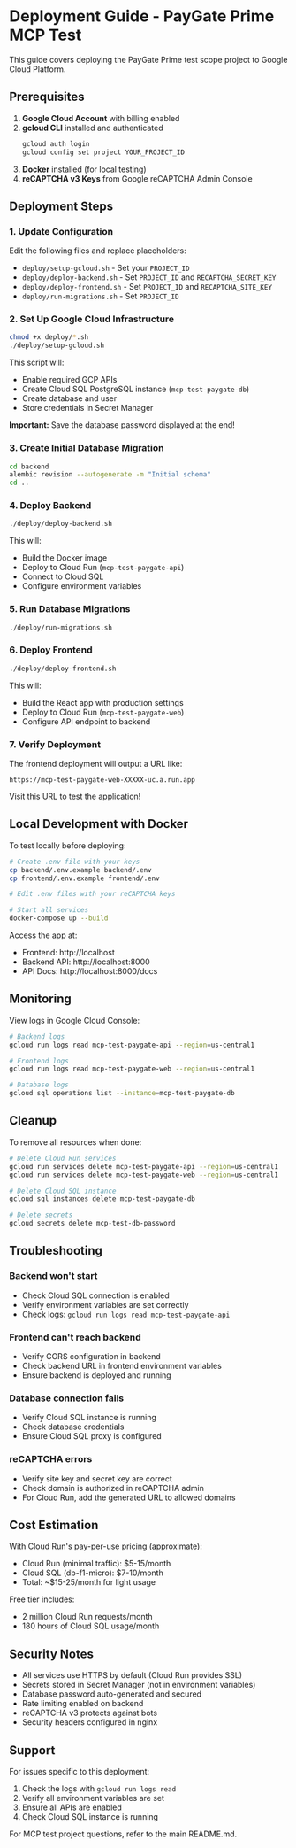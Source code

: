 # Deployment Guide - PayGate Prime MCP Test

This guide covers deploying the PayGate Prime test scope project to Google Cloud Platform.

## Prerequisites

1. **Google Cloud Account** with billing enabled
2. **gcloud CLI** installed and authenticated
   ```bash
   gcloud auth login
   gcloud config set project YOUR_PROJECT_ID
   ```
3. **Docker** installed (for local testing)
4. **reCAPTCHA v3 Keys** from Google reCAPTCHA Admin Console

## Deployment Steps

### 1. Update Configuration

Edit the following files and replace placeholders:
- `deploy/setup-gcloud.sh` - Set your `PROJECT_ID`
- `deploy/deploy-backend.sh` - Set `PROJECT_ID` and `RECAPTCHA_SECRET_KEY`
- `deploy/deploy-frontend.sh` - Set `PROJECT_ID` and `RECAPTCHA_SITE_KEY`
- `deploy/run-migrations.sh` - Set `PROJECT_ID`

### 2. Set Up Google Cloud Infrastructure

```bash
chmod +x deploy/*.sh
./deploy/setup-gcloud.sh
```

This script will:
- Enable required GCP APIs
- Create Cloud SQL PostgreSQL instance (`mcp-test-paygate-db`)
- Create database and user
- Store credentials in Secret Manager

**Important:** Save the database password displayed at the end!

### 3. Create Initial Database Migration

```bash
cd backend
alembic revision --autogenerate -m "Initial schema"
cd ..
```

### 4. Deploy Backend

```bash
./deploy/deploy-backend.sh
```

This will:
- Build the Docker image
- Deploy to Cloud Run (`mcp-test-paygate-api`)
- Connect to Cloud SQL
- Configure environment variables

### 5. Run Database Migrations

```bash
./deploy/run-migrations.sh
```

### 6. Deploy Frontend

```bash
./deploy/deploy-frontend.sh
```

This will:
- Build the React app with production settings
- Deploy to Cloud Run (`mcp-test-paygate-web`)
- Configure API endpoint to backend

### 7. Verify Deployment

The frontend deployment will output a URL like:
```
https://mcp-test-paygate-web-XXXXX-uc.a.run.app
```

Visit this URL to test the application!

## Local Development with Docker

To test locally before deploying:

```bash
# Create .env file with your keys
cp backend/.env.example backend/.env
cp frontend/.env.example frontend/.env

# Edit .env files with your reCAPTCHA keys

# Start all services
docker-compose up --build
```

Access the app at:
- Frontend: http://localhost
- Backend API: http://localhost:8000
- API Docs: http://localhost:8000/docs

## Monitoring

View logs in Google Cloud Console:
```bash
# Backend logs
gcloud run logs read mcp-test-paygate-api --region=us-central1

# Frontend logs
gcloud run logs read mcp-test-paygate-web --region=us-central1

# Database logs
gcloud sql operations list --instance=mcp-test-paygate-db
```

## Cleanup

To remove all resources when done:

```bash
# Delete Cloud Run services
gcloud run services delete mcp-test-paygate-api --region=us-central1
gcloud run services delete mcp-test-paygate-web --region=us-central1

# Delete Cloud SQL instance
gcloud sql instances delete mcp-test-paygate-db

# Delete secrets
gcloud secrets delete mcp-test-db-password
```

## Troubleshooting

### Backend won't start
- Check Cloud SQL connection is enabled
- Verify environment variables are set correctly
- Check logs: `gcloud run logs read mcp-test-paygate-api`

### Frontend can't reach backend
- Verify CORS configuration in backend
- Check backend URL in frontend environment variables
- Ensure backend is deployed and running

### Database connection fails
- Verify Cloud SQL instance is running
- Check database credentials
- Ensure Cloud SQL proxy is configured

### reCAPTCHA errors
- Verify site key and secret key are correct
- Check domain is authorized in reCAPTCHA admin
- For Cloud Run, add the generated URL to allowed domains

## Cost Estimation

With Cloud Run's pay-per-use pricing (approximate):
- Cloud Run (minimal traffic): $5-15/month
- Cloud SQL (db-f1-micro): $7-10/month
- Total: ~$15-25/month for light usage

Free tier includes:
- 2 million Cloud Run requests/month
- 180 hours of Cloud SQL usage/month

## Security Notes

- All services use HTTPS by default (Cloud Run provides SSL)
- Secrets stored in Secret Manager (not in environment variables)
- Database password auto-generated and secured
- Rate limiting enabled on backend
- reCAPTCHA v3 protects against bots
- Security headers configured in nginx

## Support

For issues specific to this deployment:
1. Check the logs with `gcloud run logs read`
2. Verify all environment variables are set
3. Ensure all APIs are enabled
4. Check Cloud SQL instance is running

For MCP test project questions, refer to the main README.md.
